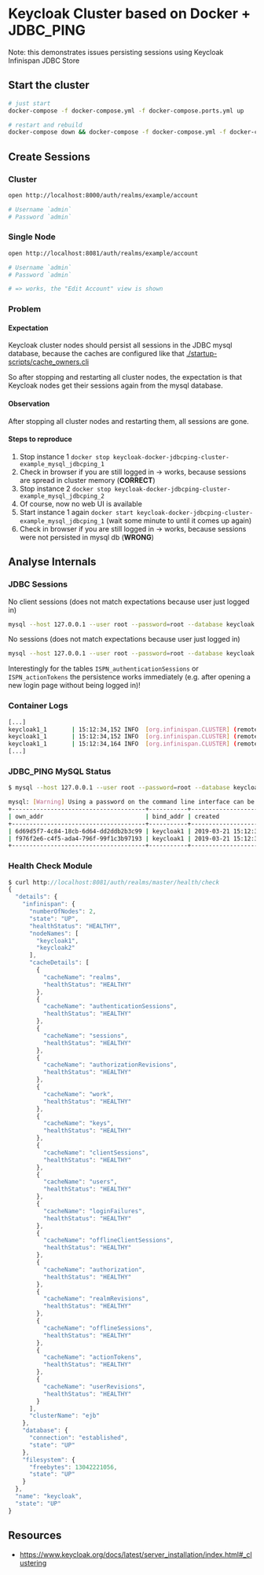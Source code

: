 # Keycloak Cluster based on Docker + JDBC_PING

Note: this demonstrates issues persisting sessions using Keycloak Infinispan JDBC Store

## Start the cluster

```bash
# just start
docker-compose -f docker-compose.yml -f docker-compose.ports.yml up

# restart and rebuild
docker-compose down && docker-compose -f docker-compose.yml -f docker-compose.ports.yml up --build
```

## Create Sessions

### Cluster

```bash
open http://localhost:8000/auth/realms/example/account

# Username `admin`
# Password `admin`
```

### Single Node

```bash
open http://localhost:8081/auth/realms/example/account

# Username `admin`
# Password `admin`

# => works, the "Edit Account" view is shown
```

### Problem

#### Expectation

Keycloak cluster nodes should persist all sessions in the JDBC mysql database, because the caches are configured like that [./startup-scripts/cache_owners.cli](./startup-scripts/cache_owners.cli)

So after stopping and restarting all cluster nodes, the expectation is that Keycloak nodes get their sessions again from the mysql database.

#### Observation

After stopping all cluster nodes and restarting them, all sessions are gone.

#### Steps to reproduce

1. Stop instance 1 `docker stop keycloak-docker-jdbcping-cluster-example_mysql_jdbcping_1`
2. Check in browser if you are still logged in -> works, because sessions are spread in cluster memory (**CORRECT**)
3. Stop instance 2 `docker stop keycloak-docker-jdbcping-cluster-example_mysql_jdbcping_2`
4. Of course, now no web UI is available
5. Start instance 1 again `docker start keycloak-docker-jdbcping-cluster-example_mysql_jdbcping_1` (wait some minute to until it comes up again)
6. Check in browser if you are still logged in -> works, because sessions were not persisted in mysql db (**WRONG**)

## Analyse Internals

### JDBC Sessions

No client sessions (does not match expectations because user just logged in)

```bash
mysql --host 127.0.0.1 --user root --password=root --database keycloak --execute "select * from ISPN_clientSessions;"
```

No sessions (does not match expectations because user just logged in)

```bash
mysql --host 127.0.0.1 --user root --password=root --database keycloak --execute "select * from ISPN_sessions;"
```

Interestingly for the tables `ISPN_authenticationSessions` or `ISPN_actionTokens` the persistence works immediately (e.g. after opening a new login page without being logged in)!

### Container Logs

```bash
[...]
keycloak1_1       | 15:12:34,152 INFO  [org.infinispan.CLUSTER] (remote-thread--p8-t5) [Context=work] ISPN100010: Finished rebalance with members [keycloak1, keycloak2], topology id 5
keycloak1_1       | 15:12:34,152 INFO  [org.infinispan.CLUSTER] (remote-thread--p8-t1) [Context=clientSessions] ISPN100010: Finished rebalance with members [keycloak1, keycloak2], topology id 5
keycloak1_1       | 15:12:34,164 INFO  [org.infinispan.CLUSTER] (remote-thread--p8-t7) [Context=authenticationSessions] ISPN100010: Finished rebalance with members [keycloak1, keycloak2], topology id 5
[...]
```

### JDBC_PING MySQL Status

```bash
$ mysql --host 127.0.0.1 --user root --password=root --database keycloak --execute "select * from JGROUPSPING;"

mysql: [Warning] Using a password on the command line interface can be insecure.
+--------------------------------------+-----------+---------------------+--------------+------------------------------------------+
| own_addr                             | bind_addr | created             | cluster_name | ping_data                                |
+--------------------------------------+-----------+---------------------+--------------+------------------------------------------+
| 6d69d5f7-4c84-18cb-6d64-dd2ddb2b3c99 | keycloak1 | 2019-03-21 15:12:31 | ejb          | md�-�+<�mi��L�� 	keycloak1� ���            |
| f976f2e6-c4f5-ada4-796f-99f1c3b97193 | keycloak1 | 2019-03-21 15:12:31 | ejb          | yo��ùq��v���� 	keycloak2� ���                |
+--------------------------------------+-----------+---------------------+--------------+------------------------------------------+
```

### Health Check Module

```javascript
$ curl http://localhost:8081/auth/realms/master/health/check
{
  "details": {
    "infinispan": {
      "numberOfNodes": 2,
      "state": "UP",
      "healthStatus": "HEALTHY",
      "nodeNames": [
        "keycloak1",
        "keycloak2"
      ],
      "cacheDetails": [
        {
          "cacheName": "realms",
          "healthStatus": "HEALTHY"
        },
        {
          "cacheName": "authenticationSessions",
          "healthStatus": "HEALTHY"
        },
        {
          "cacheName": "sessions",
          "healthStatus": "HEALTHY"
        },
        {
          "cacheName": "authorizationRevisions",
          "healthStatus": "HEALTHY"
        },
        {
          "cacheName": "work",
          "healthStatus": "HEALTHY"
        },
        {
          "cacheName": "keys",
          "healthStatus": "HEALTHY"
        },
        {
          "cacheName": "clientSessions",
          "healthStatus": "HEALTHY"
        },
        {
          "cacheName": "users",
          "healthStatus": "HEALTHY"
        },
        {
          "cacheName": "loginFailures",
          "healthStatus": "HEALTHY"
        },
        {
          "cacheName": "offlineClientSessions",
          "healthStatus": "HEALTHY"
        },
        {
          "cacheName": "authorization",
          "healthStatus": "HEALTHY"
        },
        {
          "cacheName": "realmRevisions",
          "healthStatus": "HEALTHY"
        },
        {
          "cacheName": "offlineSessions",
          "healthStatus": "HEALTHY"
        },
        {
          "cacheName": "actionTokens",
          "healthStatus": "HEALTHY"
        },
        {
          "cacheName": "userRevisions",
          "healthStatus": "HEALTHY"
        }
      ],
      "clusterName": "ejb"
    },
    "database": {
      "connection": "established",
      "state": "UP"
    },
    "filesystem": {
      "freebytes": 13042221056,
      "state": "UP"
    }
  },
  "name": "keycloak",
  "state": "UP"
}
```

## Resources

- https://www.keycloak.org/docs/latest/server_installation/index.html#_clustering
